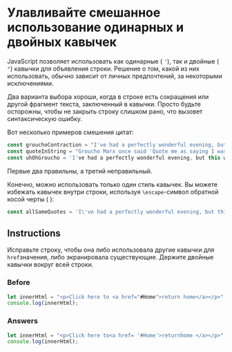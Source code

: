 # Улавливайте смешанное использование одинарных и двойных кавычек
JavaScript позволяет использовать как одинарные ( `'`), так и двойные ( `"`) кавычки для объявления строки. Решение о том, какой из них использовать, обычно зависит от личных предпочтений, за некоторыми исключениями.

Два варианта выбора хороши, когда в строке есть сокращения или другой фрагмент текста, заключенный в кавычки. Просто будьте осторожны, чтобы не закрыть строку слишком рано, что вызовет синтаксическую ошибку.

Вот несколько примеров смешения цитат:
```javascript
const grouchoContraction = "I've had a perfectly wonderful evening, but this wasn't it.";
const quoteInString = "Groucho Marx once said 'Quote me as saying I was mis-quoted.'";
const uhOhGroucho = 'I've had a perfectly wonderful evening, but this wasn't it.';
```
Первые два правильны, а третий неправильный.

Конечно, можно использовать только один стиль кавычек. Вы можете избежать кавычек внутри строки, используя `\escape`-символ обратной косой черты ( ):
```javascript
const allSameQuotes = 'I\'ve had a perfectly wonderful evening, but this wasn\'t it.';
```
## Instructions
Исправьте строку, чтобы она либо использовала другие кавычки для `href`значения, либо экранировала существующие. Держите двойные кавычки вокруг всей строки.
### Before
```javascript
let innerHtml = "<p>Click here to <a href="#Home">return home</a></p>";
console.log(innerHtml);
```
### Answers
```javascript
let innerHtml = "<p>Click here to<a href= '#Home'>returnhome </a></p>";
console.log(innerHtml);
```
